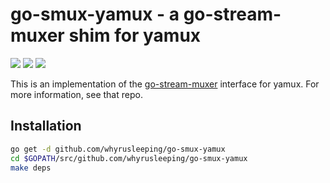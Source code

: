 # go-smux-yamux - a go-stream-muxer shim for yamux

[![](https://img.shields.io/badge/made%20by-Protocol%20Labs-blue.svg?style=flat-square)](http://ipn.io) [![](https://img.shields.io/badge/freenode-%23ipfs-blue.svg?style=flat-square)](http://webchat.freenode.net/?channels=%23ipfs) ![](https://raw.githubusercontent.com/jbenet/go-stream-muxer/master/img/badge.png)

This is an implementation of the [go-stream-muxer](https://github.com/jbenet/go-stream-muxer) interface for yamux. For more information, see that repo.

## Installation

```sh
go get -d github.com/whyrusleeping/go-smux-yamux
cd $GOPATH/src/github.com/whyrusleeping/go-smux-yamux
make deps
```
